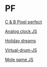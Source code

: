 # PF
<a href="https://ryazyk.github.io/C&B_Pixel_perfect/"> C & B Pixel perfect</a>

<a href="https://ryazyk.github.io/Analog_clock/">Analog clock JS</a>

<a href="https://ryazyk.github.io/Holiday_dreams/">Holiday dreams</a>

<a href="https://ryazyk.github.io/drum/">Virtual-drum-JS</a>

<a href="https://ryazyk.github.io/mole/">Mole game JS</a>





